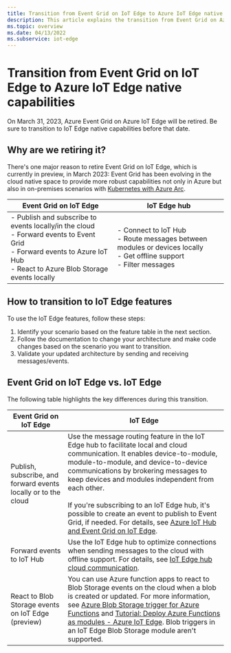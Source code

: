 ```yaml
---
title: Transition from Event Grid on IoT Edge to Azure IoT Edge native capabilities.
description: This article explains the transition from Event Grid on Azure IoT Edge to Azure IoT Edge hub module in Azure IoT Edge runtime.
ms.topic: overview
ms.date: 04/13/2022
ms.subservice: iot-edge
---
```


# Transition from Event Grid on IoT Edge to Azure IoT Edge native capabilities

On March 31, 2023, Azure Event Grid on Azure IoT Edge will be retired. Be sure to transition to IoT Edge native capabilities before that date.

## Why are we retiring it?

There's one major reason to retire Event Grid on IoT Edge, which is currently in preview, in March 2023: Event Grid has been evolving in the cloud native space to provide more robust capabilities not only in Azure but also in on-premises scenarios with [Kubernetes with Azure Arc](./kubernetes/overview.md).

| Event Grid on IoT Edge | IoT Edge hub |
| ---------------------------- | ----------------------------- | 
| - Publish and subscribe to events locally/in the cloud<br/>- Forward events to Event Grid<br/>- Forward events to Azure IoT Hub<br/>- React to Azure Blob Storage events locally | - Connect to IoT Hub<br/>- Route messages between modules or devices locally<br/>- Get offline support<br/>- Filter messages | 

## How to transition to IoT Edge features

To use the IoT Edge features, follow these steps:

1. Identify your scenario based on the feature table in the next section.
2. Follow the documentation to change your architecture and make code changes based on the scenario you want to transition.
3. Validate your updated architecture by sending and receiving messages/events.

## Event Grid on IoT Edge vs. IoT Edge

The following table highlights the key differences during this transition.

| Event Grid on IoT Edge | IoT Edge |
| --- | ----------- |
| Publish, subscribe, and forward events locally or to the cloud | Use the message routing feature in the IoT Edge hub to facilitate local and cloud communication. It enables device-to-module, module-to-module, and device-to-device communications by brokering messages to keep devices and modules independent from each other. </br> </br> If you're subscribing to an IoT Edge hub, it's possible to create an event to publish to Event Grid, if needed. For details, see [Azure IoT Hub and Event Grid on IoT Edge](../iot-hub/iot-hub-event-grid.md). |
| Forward events to IoT Hub | Use the IoT Edge hub to optimize connections when sending messages to the cloud with offline support. For details, see [IoT Edge hub cloud communication](../iot-edge/iot-edge-runtime.md#using-routing). |
| React to Blob Storage events on IoT Edge (preview) | You can use Azure function apps to react to Blob Storage events on the cloud when a blob is created or updated. For more information, see [Azure Blob Storage trigger for Azure Functions](../azure-functions/functions-bindings-storage-blob-trigger.md) and [Tutorial: Deploy Azure Functions as modules - Azure IoT Edge](../iot-edge/tutorial-deploy-function.md). Blob triggers in an IoT Edge Blob Storage module aren't supported. |
